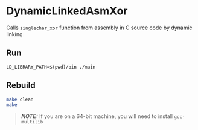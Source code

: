# DynamicLinkedAsmXor
Calls `singlechar_xor` function from assembly in C source code by dynamic linking

## Run
`LD_LIBRARY_PATH=$(pwd)/bin ./main`

## Rebuild
```bash
make clean
make
```
> **_NOTE:_**  If you are on a 64-bit machine, you will need to install `gcc-multilib`